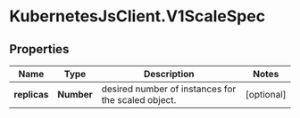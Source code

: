 # KubernetesJsClient.V1ScaleSpec

## Properties
Name | Type | Description | Notes
------------ | ------------- | ------------- | -------------
**replicas** | **Number** | desired number of instances for the scaled object. | [optional] 


